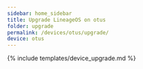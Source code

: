 ```yaml
---
sidebar: home_sidebar
title: Upgrade LineageOS on otus
folder: upgrade
permalink: /devices/otus/upgrade/
device: otus
---
```

{% include templates/device_upgrade.md %}
